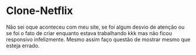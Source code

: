 # Clone-Netflix
Não sei oque aconteceu com meu site, se foi algum desvio de atenção ou se foi o fato de criar enquanto estava trabalhando kkk mas não ficou responsivo infelizmente. Mesmo assim faço questão de mostrar mesmo que esteja errado.
